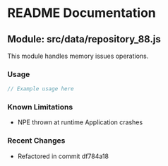 # README Documentation

## Module: src/data/repository_88.js

This module handles memory issues operations.

### Usage

```java
// Example usage here
```

### Known Limitations

- NPE thrown at runtime Application crashes

### Recent Changes

- Refactored in commit df784a18
